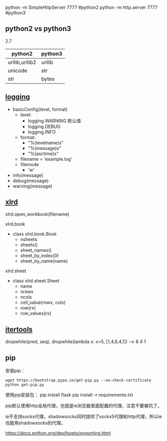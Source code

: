 

python -m SimpleHttpServer 7777 #python2
python -m http.server 7777 #python3

## python2 vs python3

2.7


| python2        | python3 |
|----------------|---------|
| urllib,urllib2 | urllib  |
| unicode        | str     |
| str            | bytes   |

## [logging](https://docs.python.org/2/howto/logging.html)

- basicConfig(level, format)
  - level:
    - logging.WARNING 默认值
    - logging.DEBUG
    - logging.INFO
  - format:
    - "%(levelname)s"
    - "%(message)s"
    - "%(asctime)s"
  - filename = 'example.log'
  - filemode
    - 'w'
- info(message)
- debug(message)
- warning(message)

## [xlrd](https://github.com/python-excel/xlrd)

xlrd.open_workbook(filename)

xlrd.book
  - class xlrd.book.Book
    - nsheets
    - sheets()
    - sheet_names()
    - sheet_by_index(0)
    - sheet_by_name(name)

xlrd.sheet
  - class xlrd.sheet.Sheet
    - name
    - nrows
    - ncols
    - cell_value(rowx, colx)
    - row(rx)
    - row_values(rx)

## [itertools](https://docs.python.org/2/library/itertools.html)

dropwhile(pred, seq), dropwhile(lambda x: x<5, [1,4,6,4,1]) --> 6 4 1

## pip

安装pip：
```
wget https://bootstrap.pypa.io/get-pip.py --no-check-certificate
python get-pip.py
```

使用pip安装包：
pip install flask
pip install -r requirements.txt


pip默认使用http全局代理，也就是ie浏览器里面配置的代理，注意不要被坑了。

ie不支持socks代理，shadowsocks同时提供了socks5代理和http代理，所以ie也能用shadowsocks的代理。


https://docs.python.org/dev/howto/pyporting.html
